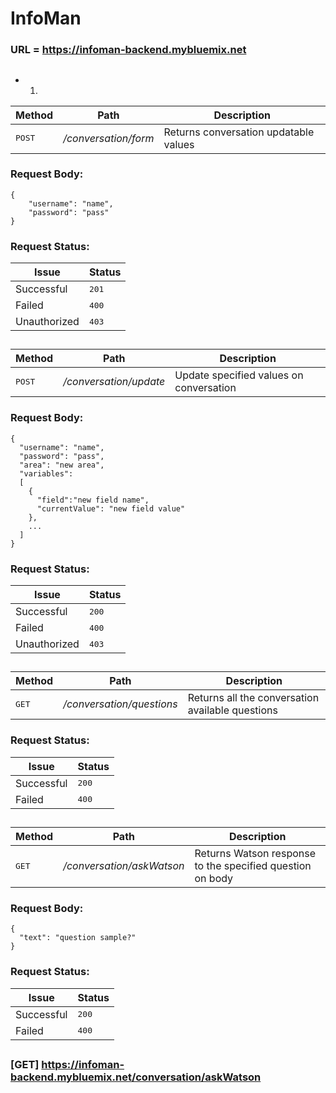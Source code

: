 # InfoMan
### URL = https://infoman-backend.mybluemix.net
##
* 1.

Method          | Path              | Description 
--------------- | ------------------| -----------
<kbd>POST</kbd> | */conversation/form*| Returns conversation updatable values
### Request Body:
```
{
	"username": "name",
	"password": "pass"
}
```
### Request Status:
Issue    | Status
-------- | ---
Successful| <kbd>201</kbd>
Failed    | <kbd>400</kbd>
Unauthorized | <kbd>403</kbd>
##
Method          | Path              | Description 
--------------- | ------------------| -----------
<kbd>POST</kbd> | */conversation/update*| Update specified values on conversation
### Request Body:
```
{
  "username": "name",
  "password": "pass",
  "area": "new area",
  "variables": 
  [
    { 
      "field":"new field name",
      "currentValue": "new field value"
    },
    ...
  ]
}
```
### Request Status:
Issue    | Status
-------- | ---
Successful| <kbd>200</kbd>
Failed    | <kbd>400</kbd>
Unauthorized | <kbd>403</kbd>
##
Method          | Path              | Description 
--------------- | ------------------| -----------
<kbd>GET</kbd> | */conversation/questions*| Returns all the conversation available questions
### Request Status:
Issue    | Status
-------- | ---
Successful| <kbd>200</kbd>
Failed    | <kbd>400</kbd>
##
Method          | Path              | Description 
--------------- | ------------------| -----------
<kbd>GET</kbd> | */conversation/askWatson*| Returns Watson response to the specified question on body
### Request Body:
```
{
  "text": "question sample?"
}
```
### Request Status:
Issue    | Status
-------- | ---
Successful| <kbd>200</kbd>
Failed    | <kbd>400</kbd>
##
### [GET] https://infoman-backend.mybluemix.net/conversation/askWatson
